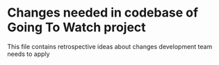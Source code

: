 # Changes needed in codebase of Going To Watch project

This file contains retrospective ideas about changes development team needs to apply
